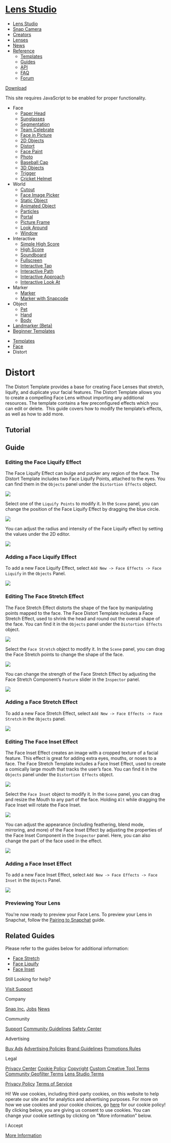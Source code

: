 # [Lens Studio](/)

  - [Lens Studio](/)
  - [Snap Camera](/snap-camera)
  - [Creators](/creators)
  - [Lenses](/lenses)
  - [News](/news)
  - [Reference](#)
      - [Templates](/templates)
      - [Guides](/guides)
      - [API](/api)
      - [FAQ](/support)
      - [Forum](https://support.lensstudio.com/hc/en-us/community/topics)

[Download](/download)

[](#) [](#)

This site requires JavaScript to be enabled for proper functionality.

  - Face
      - [Paper Head](/templates/face/paper-head)
      - [Sunglasses](/templates/face/sunglasses)
      - [Segmentation](/templates/face/segmentation)
      - [Team Celebrate](/templates/face/team-celebrate)
      - [Face in Picture](/templates/face/face-in-picture)
      - [2D Objects](/templates/face/2d-objects)
      - [Distort](/templates/face/distort)
      - [Face Paint](/templates/face/face-paint)
      - [Photo](/templates/face/photo)
      - [Baseball Cap](/templates/face/baseball-cap)
      - [3D Objects](/templates/face/3d-objects)
      - [Trigger](/templates/face/trigger)
      - [Cricket Helmet](/templates/face/cricket-helmet)
  - World
      - [Cutout](/templates/world/cutout)
      - [Face Image Picker](/templates/world/face-image-picker)
      - [Static Object](/templates/world/static-object)
      - [Animated Object](/templates/world/animated-object)
      - [Particles](/templates/world/particles)
      - [Portal](/templates/world/portal)
      - [Picture Frame](/templates/world/picture-frame)
      - [Look Around](/templates/world/look-around)
      - [Window](/templates/world/window)
  - Interactive
      - [Simple High Score](/templates/interactive/simple-high-score)
      - [High Score](/templates/interactive/high-score)
      - [Soundboard](/templates/interactive/soundboard)
      - [Fullscreen](/templates/interactive/fullscreen)
      - [Interactive Tap](/templates/interactive/interactive-tap)
      - [Interactive Path](/templates/interactive/interactive-path)
      - [Interactive
        Approach](/templates/interactive/interactive-approach)
      - [Interactive Look
        At](/templates/interactive/interactive-look-at)
  - Marker
      - [Marker](/templates/marker/marker)
      - [Marker with Snapcode](/templates/marker/marker-with-snapcode)
  - Object
      - [Pet](/templates/object/pet)
      - [Hand](/templates/object/hand)
      - [Body](/templates/object/body)
  - [Landmarker (Beta)](/templates/landmarker)
  - [Beginner Templates](/templates/beginner-templates)

<!-- end list -->

  - [Templates](/templates)
  - [Face](/templates/face)
  - Distort

# Distort

The Distort Template provides a base for creating Face Lenses that
stretch, liquify, and duplicate your facial features. The Distort
Template allows you to create a compelling Face Lens without importing
any additional resources. The template contains a few preconfigured
effects which you can edit or delete.  This guide covers how to modify
the template’s effects, as well as how to add more.  

## Tutorial

## Guide

### Editing the Face Liquify Effect

The Face Liquify Effect can bulge and pucker any region of the face. The
Distort Template includes two Face Liquify Points, attached to the eyes.
You can find them in the `Objects` panel under the `Distortion Effects`
object.

![](https://storage.googleapis.com/snapchat-lens-assets/f1a09194-f02d-43ed-92b8-62e843179ff0/lensStudio/Templates/img_new/distort_object_show_face_liquify.png)

Select one of the `Liquify Points` to modify it. In the
`Scene` panel, you can change the position of the Face Liquify Effect
by dragging the blue circle.

![](https://storage.googleapis.com/snapchat-lens-assets/f1a09194-f02d-43ed-92b8-62e843179ff0/lensStudio/Templates/img_new/distort_position_liquify_points.gif)

You can adjust the radius and intensity of the Face Liquify effect
by setting the values under the 2D editor. 

![](https://storage.googleapis.com/snapchat-lens-assets/f1a09194-f02d-43ed-92b8-62e843179ff0/lensStudio/Templates/img_new/distort_position_adjust_radius_intensity_liquify_points.gif)

### Adding a Face Liquify Effect

To add a new Face Liquify Effect, select `Add New -> Face Effects ->
Face Liquify` in the `Objects` Panel.

![](https://storage.googleapis.com/snapchat-lens-assets/f1a09194-f02d-43ed-92b8-62e843179ff0/lensStudio/Guides/x7yZgWpMpDYXNbm_Face/img_new/face_distort_liquify_add.gif)

### Editing The Face Stretch Effect

The Face Stretch Effect distorts the shape of the face by manipulating
points mapped to the face. The Face Distort Template includes a Face
Stretch Effect, used to shrink the head and round out the overall shape
of the face. You can find it in the `Objects` panel under the
` Distortion Effects  `object.

![](https://storage.googleapis.com/snapchat-lens-assets/f1a09194-f02d-43ed-92b8-62e843179ff0/lensStudio/Templates/img_new/distort_object_show_face_stretch.png)

Select the `Face Stretch` object to modify it. In the `Scene` panel, you
can drag the Face Stretch points to change the shape of the face.

![](https://storage.googleapis.com/snapchat-lens-assets/f1a09194-f02d-43ed-92b8-62e843179ff0/lensStudio/Templates/img_new/distort_position_face_stretch_adjust.gif)

You can change the strength of the Face Stretch Effect by adjusting the
Face Stretch Component’s `Feature` slider in the `Inspector` panel.

![](https://storage.googleapis.com/snapchat-lens-assets/f1a09194-f02d-43ed-92b8-62e843179ff0/lensStudio/Templates/img_new/distort_position_face_stretch_intensity.gif)

### Adding a Face Stretch Effect

To add a new Face Stretch Effect, select `Add New -> Face Effects ->
Face Stretch` in the `Objects` panel.  

![](https://storage.googleapis.com/snapchat-lens-assets/f1a09194-f02d-43ed-92b8-62e843179ff0/lensStudio/Guides/x7yZgWpMpDYXNbm_Face/img_new/face_distort_stretch_add.gif)

### Editing The Face Inset Effect

The Face Inset Effect creates an image with a cropped texture of a
facial feature. This effect is great for adding extra eyes, mouths, or
noses to a face. The Face Stretch Template includes a Face Inset Effect,
used to create a comically large mouth that tracks the user’s face. You
can find it in the `Objects` panel under the `Distortion Effects`
object.

![](https://storage.googleapis.com/snapchat-lens-assets/f1a09194-f02d-43ed-92b8-62e843179ff0/lensStudio/Templates/img_new/distort_object_show_face_inset.png)

Select the `Face Inset` object to modify it. In the `Scene` panel, you
can drag and resize the Mouth to any part of the face. Holding `Alt`
while dragging the Face Inset will rotate the Face Inset. 

![](https://storage.googleapis.com/snapchat-lens-assets/f1a09194-f02d-43ed-92b8-62e843179ff0/lensStudio/Templates/img_new/distort_position_face_inset_modify.gif)

You can adjust the appearance (including feathering, blend mode,
mirroring, and more) of the Face Inset Effect by adjusting the
properties of the Face Inset Component in the `Inspector` panel. Here,
you can also change the part of the face used in the effect.

![](https://storage.googleapis.com/snapchat-lens-assets/f1a09194-f02d-43ed-92b8-62e843179ff0/lensStudio/Templates/img_new/distort_position_face_inset_inspector_setting.gif)

### Adding a Face Inset Effect

To add a new Face Inset Effect, select `Add New -> Face Effects -> Face
Inset` in the `Objects` Panel.

![](https://storage.googleapis.com/snapchat-lens-assets/f1a09194-f02d-43ed-92b8-62e843179ff0/lensStudio/Guides/x7yZgWpMpDYXNbm_Face/img_new/face_distort_inset_add.gif)

### Previewing Your Lens

You're now ready to preview your Face Lens. To preview your Lens in
Snapchat, follow the [Pairing to
Snapchat](https://lensstudio.snapchat.com/guides/general/pairing-to-snapchat)
guide.

## Related Guides

Please refer to the guides below for additional information:

  - [Face Stretch](/guides/face/face-effects/face-stretch)
  - [Face Liquify](/guides/face/face-effects/face-liquify)
  - [Face Inset](/guides/face/face-effects/face-inset)

Still Looking for help?

[Visit Support](/support)

Company

[Snap Inc.](https://www.snap.com/) [Jobs](https://www.snap.com/jobs/)
[News](https://www.snap.com/news/)

Community

[Support](https://support.snapchat.com/) [Community
Guidelines](https://support.snapchat.com/a/guidelines) [Safety
Center](https://www.snapchat.com/safety)

Advertising

[Buy Ads](https://www.snapchat.com/ads) [Advertising
Policies](https://www.snap.com/ad-policies/) [Brand
Guidelines](https://www.snap.com/brand-guidelines/) [Promotions
Rules](https://support.snapchat.com/a/promotions-rules)

Legal

[Privacy Center](https://www.snap.com/privacy/privacy-center/) [Cookie
Policy](https://www.snap.com/cookie-policy/)
[Copyright](https://support.snapchat.com/co/report-copyright) [Custom
Creative Tool
Terms](https://www.snap.com/en-US/terms/custom-creative-tools/)
[Community Geofilter Terms](https://www.snapchat.com/create/terms.html)
[Lens Studio Terms](https://www.snap.com/terms/lens-studio-terms/)

[Privacy Policy](https://www.snap.com/privacy/privacy-policy/) [Terms of
Service](https://www.snap.com/terms/)

Hi\! We use cookies, including third-party cookies, on this website to
help operate our site and for analytics and advertising purposes. For
more on how we use cookies and your cookie choices, go
[here](https://snap.com/cookie-policy/) for our cookie policy\! By
clicking below, you are giving us consent to use cookies. You can change
your cookie settings by clicking on "More information" below.

I Accept

[More Information](https://www.snapchat.com/cookie-settings)
